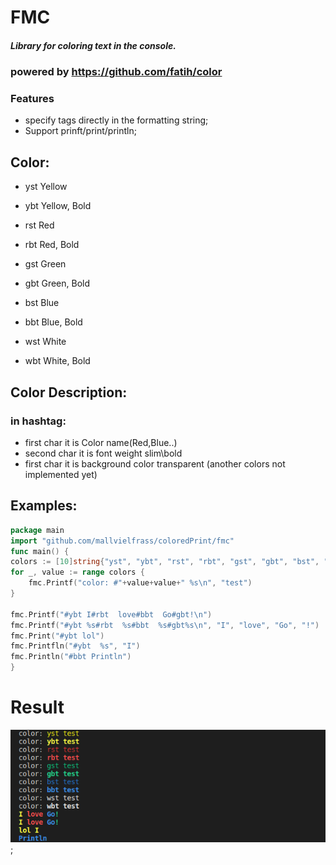 

# FMC
##### Library  for coloring text in the console.
### powered by https://github.com/fatih/color
### Features

- specify tags directly in the formatting string;
- Support prinft/print/println;
## Color:
-	yst    Yellow
-	ybt    Yellow, Bold

-	rst   Red
-	rbt    Red, Bold

-	gst    Green
-	gbt    Green, Bold

-	bst    Blue
-	bbt    Blue, Bold

-	wst    White
-	wbt    White, Bold
## Color Description:
### in hashtag:
- first char it is Color name(Red,Blue..)
- second char it is font weight slim\bold
- first char it is background color transparent (another colors not implemented yet)
## Examples:
```go
package main
import "github.com/mallvielfrass/coloredPrint/fmc"
func main() {
colors := [10]string{"yst", "ybt", "rst", "rbt", "gst", "gbt", "bst", "bbt", "wst", "wbt"}
for _, value := range colors {
	fmc.Printf("color: #"+value+value+" %s\n", "test")
}

fmc.Printf("#ybt I#rbt  love#bbt  Go#gbt!\n")
fmc.Printf("#ybt %s#rbt  %s#bbt  %s#gbt%s\n", "I", "love", "Go", "!")
fmc.Print("#ybt lol")
fmc.Printfln("#ybt  %s", "I")
fmc.Println("#bbt Println")
}
```
# Result

[![Result](https://raw.githubusercontent.com/mallvielfrass/coloredPrint/main/fmc/scrot_2021-01-22-10_1920x1080.png "Result")](https://raw.githubusercontent.com/mallvielfrass/coloredPrint/main/fmc/scrot_2021-01-22-10_1920x1080.png "Result");


